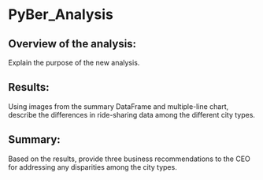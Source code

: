 # PyBer_Analysis
## Overview of the analysis: 
Explain the purpose of the new analysis.

## Results: 
Using images from the summary DataFrame and multiple-line chart, describe the differences in ride-sharing data among the different city types.

## Summary: 
Based on the results, provide three business recommendations to the CEO for addressing any disparities among the city types.
